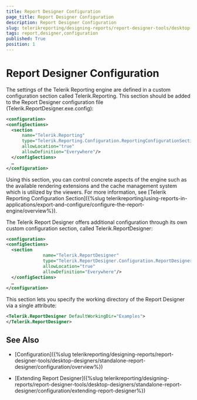 ```yaml
---
title: Report Designer Configuration
page_title: Report Designer Configuration 
description: Report Designer Configuration
slug: telerikreporting/designing-reports/report-designer-tools/desktop-designers/standalone-report-designer/configuration/report-designer-configuration
tags: report,designer,configuration
published: True
position: 1
---
```


# Report Designer Configuration

The settings of the Telerik Reporting engine are defined in a custom configuration section called Telerik.Reporting. This section should be added to the Report Designer configuration file (Telerik.ReportDesigner.exe.config): 
    
````xml
<configuration>
<configSections>
  <section
      name="Telerik.Reporting"
      type="Telerik.Reporting.Configuration.ReportingConfigurationSection, Telerik.Reporting"
      allowLocation="true"
      allowDefinition="Everywhere"/>
  </configSections>
  …
</configuration>
````

Using this section, you can control concrete aspects of the engine such as the available rendering extensions and the cache management system which is utilized by the viewers. For more information, see [Telerik Reporting Configuration Section]({%slug telerikreporting/using-reports-in-applications/export-and-configure/configure-the-report-engine/overview%}). 

The Telerik Report Designer offers additional configuration through its own custom configuration section, called Telerik.ReportDesigner:
    
````xml
<configuration>
<configSections>
  <section
              name="Telerik.ReportDesigner"
              type="Telerik.ReportDesigner.Configuration.ReportDesignerConfigurationSection, Telerik.ReportDesigner.Configuration"
              allowLocation="true"
              allowDefinition="Everywhere"/>
  </configSections>
  …
</configuration>
````

This section lets you specify the working directory of the Report Designer via a single attribute:
    
````xml
<Telerik.ReportDesigner DefaultWorkingDir="Examples">
</Telerik.ReportDesigner>
````


## See Also

* [Configuration]({%slug telerikreporting/designing-reports/report-designer-tools/desktop-designers/standalone-report-designer/configuration/overview%})

* [Extending Report Designer]({%slug telerikreporting/designing-reports/report-designer-tools/desktop-designers/standalone-report-designer/configuration/extending-report-designer%})
